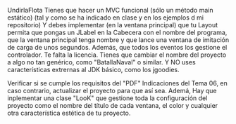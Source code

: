 UndirlaFlota
Tienes que hacer un MVC funcional (sólo un método main estático) (tal y como se ha indicado en clase y en los ejemplos d mi repositorio) Y debes implementar (en la ventana principal) que tu Layout permita que pongas un JLabel en la Cabecera con el nombre del programa, que la ventana principal tenga nombre y que lance una ventana de imitación de carga de unos segundos. Además, que todos los eventos los gestione el controlador. Te falta la licencia. Tienes que cambiar el nombre del proyecto a algo no tan genérico, como "BatallaNaval" o similar. Y NO uses características extrernas al JDK básico, como los jgoodies.

Verificar si se cumple los requisitos del "PDF" Indicaciones del Tema 06, en caso contrario, actualizar el proyecto para que así sea. Ademá, Hay que inplementar una clase "LooK" que gestione toda la configuración del proyecto como el nombre del título de cada ventana, el color y cualquier otra característica estética de tu proyecto.
